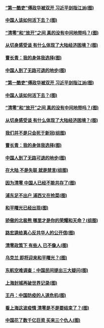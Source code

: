 #### [“第一酷吏”傅政华被双开 习近平剑指江派(图)](../pages/p4/1002227.md?t=04020106) 
#### [中国人该如何活下去？(图)](../pages/p4/1002186.md?t=04020106) 
#### [“清零”和“放开”之间 真的没有中间地带吗？(图)](../pages/p4/1002188.md?t=04020106) 
#### [从切身感受谈 有什么体现了大陆经济困境？(图)](../pages/p4/1002177.md?t=04020106) 
#### [曹长青：我的身体我选择(图)](../pages/p4/1002198.md?t=04020106) 
#### [中国人到了无路可退的地步(图)](../pages/p4/1002092.md?t=04020106) 
#### [“第一酷吏”傅政华被双开 习近平剑指江派(图)](../pages/p4/1002227.md?t=04020106) 
#### [中国人该如何活下去？(图)](../pages/p4/1002186.md?t=04020106) 
#### [“清零”和“放开”之间 真的没有中间地带吗？(图)](../pages/p4/1002188.md?t=04020106) 
#### [从切身感受谈 有什么体现了大陆经济困境？(图)](../pages/p4/1002177.md?t=04020106) 
#### [我们并不是只会死于新冠(组图)](../pages/p4/1002174.md?t=04020106) 
#### [曹长青：我的身体我选择(图)](../pages/p4/1002198.md?t=04020106) 
#### [中国人到了无路可退的地步(图)](../pages/p4/1002092.md?t=04020106) 
#### [在大陆 不是失联 就是禁言(组图)](../pages/p4/1002106.md?t=04020106) 
#### [因为清零 中国人已经不能共存了(图)](../pages/p4/1002094.md?t=04020106) 
#### [浦东足不出户 浦西又在抢菜(图)](../pages/p4/1002108.md?t=04020106) 
#### [和平曙光已经出现(图)](../pages/p4/1002101.md?t=04020106) 
#### [骄傲的北极熊 哪里才是你的荣耀和天命？(组图)](../pages/p4/1002025.md?t=04020106) 
#### [路宏逵给真心反共华人的公开信(图)](../pages/p4/1002023.md?t=04020106) 
#### [清零政策下 有些人 已不像人(图)](../pages/p4/1001921.md?t=04020106) 
#### [乌克兰 即将迎来和平曙光？(图)](../pages/p4/1002013.md?t=04020106) 
#### [东航空难调查：中国民间提出三大疑问(图)](../pages/p4/1001920.md?t=04020106) 
#### [上海封城再破世界记录(图)](../pages/p4/1002012.md?t=04020106) 
#### [王丹：中国防疫的人道危机(图)](../pages/p4/1002011.md?t=04020106) 
#### [看上海这波疫情 清零是不是要结束了？(图)](../pages/p4/1002009.md?t=04020106) 
#### [中国花了数千亿巨资 买来三个仇人(图)](../pages/p4/1002007.md?t=04020106) 
